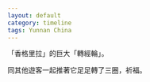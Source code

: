 ```yaml
---
layout: default
category: timeline
tags: Yunnan China
---
```


「香格里拉」的巨大「轉經輪」。

同其他遊客一起推著它足足轉了三圈，祈福。

<img src="{{ site_url }}/img/posts/2013-03-21-01.jpg" alt="">
<img src="{{ site_url }}/img/posts/2013-03-21-02.jpg" alt="">

